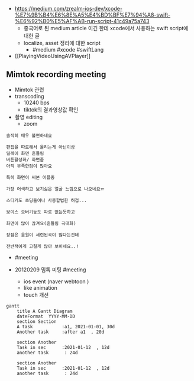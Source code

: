- https://medium.com/zrealm-ios-dev/xcode-%E7%9B%B4%E6%8E%A5%E4%BD%BF%E7%94%A8-swift-%E6%92%B0%E5%AF%AB-run-script-41c49a75a743
   - 중국어로 된 medium article 이긴 한데 xcode에서 사용하는 swift script에 대한 글
   - localize, asset 정리에 대한 script
      - #medium #xcode #swiftLang 
 - [[PlayingVideoUsingAVPlayer]]

## Mimtok recording meeting
- Mimtok 관련
- transcoding 
   - 10240 bps 
   - tiktok의 결과영상값 확인
- 촬영 editing
   - zoom 
```
솔직히 매우 불편하네요

편집을 따로해서 올리는게 아닌이상
딜레이 화면 흔들림
버튼활성화/ 화면줌 
아직 부족한점이 많아요

특히 화면이 써본 어플중 

가장 어색하고 보기싫은 얼굴 느낌으로 나오네요ㅠ

스티커도 초딩들이나 사용할법한 허접...

보이스 오버기능도 따로 없는듯하고

화면이 많이 끊겨요(흔들림 극대화)

장점은 음원이 세련된곡이 많다는건데

전반적이게 고칠게 많아 보이네요..!
```

- #meeting 

- 20120209 밈톡 미팅 #meeting 
   - ios event (naver webtoon )
   - like animation
   - touch 개선

```mermaid
gantt
    title A Gantt Diagram
    dateFormat  YYYY-MM-DD
    section Section
    A task           :a1, 2021-01-01, 30d
    Another task     :after a1  , 20d

    section Another
    Task in sec      :2021-01-12  , 12d
    another task      : 24d
            
    section Another
    Task in sec      :2021-01-12  , 12d
    another task      : 24d
```

